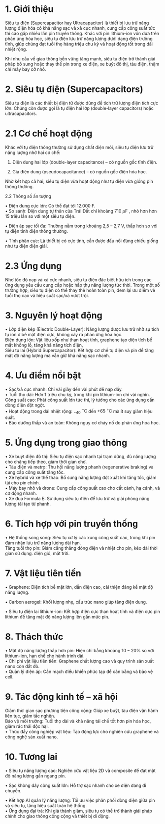 

# 1. Giới thiệu

Siêu tụ điện (Supercapacitor hay Ultracapacitor) là thiết bị lưu trữ năng lượng điện hóa có khả năng sạc và xả cực nhanh, cung cấp công suất tức thì cao gấp nhiều lần pin truyền thống. Khác với pin lithium-ion vốn dựa trên phản ứng hóa học, siêu tụ điện lưu trữ năng lượng dưới dạng điện trường tĩnh, giúp chúng đạt tuổi thọ hàng triệu chu kỳ và hoạt động tốt trong dải nhiệt rộng.

Khi nhu cầu về giao thông bền vững tăng mạnh, siêu tụ điện trở thành giải pháp bổ sung hoặc thay thế pin trong xe điện, xe buýt đô thị, tàu điện, thậm chí máy bay cỡ nhỏ.

# 2. Siêu tụ điện (Supercapacitors)

Siêu tụ điện là các thiết bị điện tử được dùng để tích trữ lượng điện tích cực lớn. Chúng còn được gọi là tụ điện hai lớp (double-layer capacitors) hoặc ultracapacitors.

# 2.1 Cơ chế hoạt động

Khác với tụ điện thông thường sử dụng chất điện môi, siêu tụ điện lưu trữ năng lượng nhờ hai cơ chế:

1. Điện dung hai lớp (double-layer capacitance) – có nguồn gốc tĩnh điện.

2. Giả điện dung (pseudocapacitance) – có nguồn gốc điện hóa học.

Nhờ kết hợp cả hai, siêu tụ điện vừa hoạt động như tụ điện vừa giống pin thông thường.

2.2 Thông số ấn tượng

• Điện dung cực lớn: Có thể đạt tới 12.000 F.   
• So sánh: Điện dung tự thân của Trái Đất chỉ khoảng $7 1 0 ~ \mu \mathrm { F }$ , nhỏ hơn hơn 15 triệu lần so với một siêu tụ điện.



• Điện áp sạc tối đa: Thường nằm trong khoảng 2,5 – 2,7 V, thấp hơn so với tụ điện tĩnh điện thông thường.

• Tính phân cực: Là thiết bị có cực tính, cần được đấu nối đúng chiều giống như tụ điện điện giải.

# 2.3 Ứng dụng

Nhờ tốc độ nạp và xả cực nhanh, siêu tụ điện đặc biệt hữu ích trong các ứng dụng yêu cầu cung cấp hoặc hấp thụ năng lượng tức thời. Trong một số trường hợp, siêu tụ điện có thể thay thế hoàn toàn pin, đem lại ưu điểm về tuổi thọ cao và hiệu suất sạc/xả vượt trội.

# 3. Nguyên lý hoạt động

• Lớp điện kép (Electric Double-Layer): Năng lượng được lưu trữ nhờ sự tích tụ ion ở bề mặt điện cực, không xảy ra phản ứng hóa học.   
Điện dung lớn: Vật liệu xốp như than hoạt tính, graphene tạo diện tích bề mặt khổng lồ, tăng khả năng tích điện.   
Siêu tụ lai (Hybrid Supercapacitor): Kết hợp cơ chế tụ điện và pin để tăng mật độ năng lượng mà vẫn giữ khả năng sạc nhanh.

# 4. Ưu điểm nổi bật

• Sạc/xả cực nhanh: Chỉ vài giây đến vài phút để nạp đầy.   
• Tuổi thọ dài: Hơn 1 triệu chu kỳ, trong khi pin lithium-ion chỉ vài nghìn. Công suất cao: Phát công suất lớn tức thì, lý tưởng cho các ứng dụng cần dòng điện đột ngột.   
• Hoạt động trong dải nhiệt rộng: ${ } _ { - 4 0 } \ ^ { \circ } \mathrm { C }$ đến $+ 6 5 ~ ^ { \circ } \mathrm { C }$ mà ít suy giảm hiệu suất.   
• Bảo dưỡng thấp và an toàn: Không nguy cơ cháy nổ do phản ứng hóa học.



# 5. Ứng dụng trong giao thông

• Xe buýt điện đô thị: Siêu tụ điện sạc nhanh tại trạm dừng, đủ năng lượng cho chặng tiếp theo, giảm thời gian chờ.   
• Tàu điện và metro: Thu hồi năng lượng phanh (regenerative braking) và cung cấp công suất tăng tốc.   
• Xe hybrid và xe thể thao: Bổ sung năng lượng đột xuất khi tăng tốc, giảm tải cho pin chính.   
• Máy bay nhỏ và drone: Cung cấp công suất cao cho cất cánh, hạ cánh, và cơ động nhanh.   
• Xe đua Formula E: Sử dụng siêu tụ điện để lưu trữ và giải phóng năng lượng tái tạo từ phanh.

# 6. Tích hợp với pin truyền thống

• Hệ thống song song: Siêu tụ xử lý các xung công suất cao, trong khi pin đảm nhận lưu trữ năng lượng dài hạn.   
Tăng tuổi thọ pin: Giảm căng thẳng dòng điện và nhiệt cho pin, kéo dài thời gian sử dụng. điện gió, mặt trời.

# 7. Vật liệu tiên tiến

• Graphene: Diện tích bề mặt lớn, dẫn điện cao, cải thiện đáng kể mật độ năng lượng.

• Carbon aerogel: Khối lượng nhẹ, cấu trúc nano giúp tăng điện dung.



• Siêu tụ điện lai lithium-ion: Kết hợp điện cực than hoạt tính và điện cực pin lithium để tăng mật độ năng lượng lên gần mức pin.

# 8. Thách thức

• Mật độ năng lượng thấp hơn pin: Hiện chỉ bằng khoảng $10 { - } 2 0 \%$ so với lithium-ion, hạn chế cho hành trình dài.   
• Chi phí vật liệu tiên tiến: Graphene chất lượng cao và quy trình sản xuất nano còn đắt đỏ.   
• Quản lý điện áp: Cần mạch điều khiển phức tạp để cân bằng và bảo vệ cell.

# 9. Tác động kinh tế – xã hội

Giảm thời gian sạc phương tiện công cộng: Giúp xe buýt, tàu điện vận hành liên tục, giảm tắc nghẽn.   
Bảo vệ môi trường: Tuổi thọ dài và khả năng tái chế tốt hơn pin hóa học, giảm rác thải độc hại.   
• Thúc đẩy công nghiệp vật liệu: Tạo động lực cho nghiên cứu graphene và công nghệ sản xuất nano.

# 10. Tương lai

• Siêu tụ năng lượng cao: Nghiên cứu vật liệu 2D và composite để đạt mật độ năng lượng gần ngang pin.

• Sạc không dây công suất lớn: Hỗ trợ sạc nhanh cho xe điện đang di chuyển.



• Kết hợp AI quản lý năng lượng: Tối ưu việc phân phối dòng điện giữa pin và siêu tụ, tăng hiệu suất toàn hệ thống.   
• Ứng dụng đại trà: Khi giá thành giảm, siêu tụ có thể trở thành giải pháp chính cho giao thông công cộng và thiết bị di động.